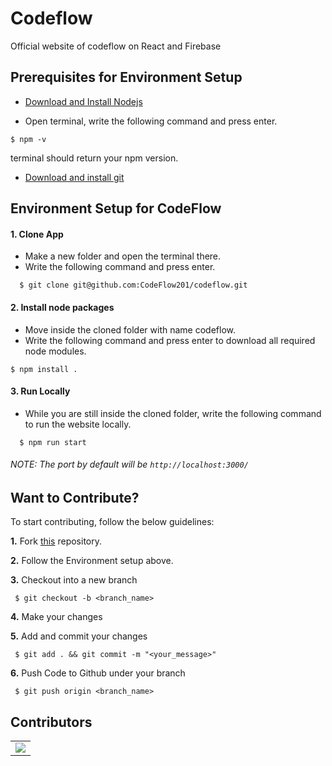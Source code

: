 # Codeflow

Official website of codeflow on React and Firebase


## Prerequisites for Environment Setup

* [Download and Install Nodejs](https://nodejs.org/en/download/)

* Open terminal, write the following command and press enter.
```
$ npm -v
```
terminal should return your npm version.

* [Download and install git](https://git-scm.com/downloads)

## Environment Setup for CodeFlow

  #### 1. Clone App
  
  * Make a new folder and open the terminal there.
  * Write the following command and press enter.
  
  ```
    $ git clone git@github.com:CodeFlow201/codeflow.git
  ```
    
 #### 2. Install node packages
 
  * Move inside the cloned folder with name codeflow.
  * Write the following command and press enter to download all required node modules.
 
   ```
   $ npm install .
  ```
  
#### 3. Run Locally

 * While you are still inside the cloned folder, write the following command to run the website locally. 
 
 ```
   $ npm run start
 ```
  
 ###### NOTE: The port by default will be ```http://localhost:3000/```
  
## Want to Contribute?

To start contributing, follow the below guidelines: 

**1.**  Fork [this](git@github.com:CodeFlow201/codeflow.git) repository.

**2.**  Follow the Environment setup above.

**3.** Checkout into a new branch 

     $ git checkout -b <branch_name>

**4.** Make your changes

**5.** Add and commit your changes

     $ git add . && git commit -m "<your_message>"
     
**6.** Push Code to Github under your branch 

     $ git push origin <branch_name>   

## Contributors
<table>
  <tr>
    <td>
      <a href="https://github.com/CodeFlow201/codeflow/graphs/contributors">
        <img src="https://contrib.rocks/image?repo=CodeFlow201/codeflow" />
      </a>
     </td>
  </tr>
</table>
